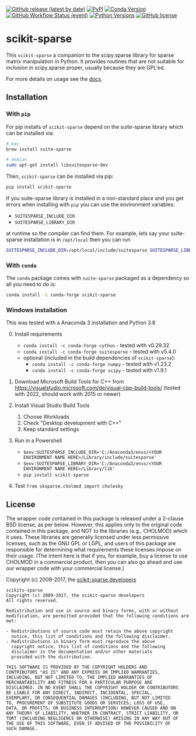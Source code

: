 [![GitHub release (latest by date)](https://img.shields.io/github/v/release/scikit-sparse/scikit-sparse)](https://github.com/scikit-sparse/scikit-sparse/releases/latest)
[![PyPI](https://img.shields.io/pypi/v/scikit-sparse)](https://pypi.org/project/scikit-sparse/)
[![Conda Version](https://img.shields.io/conda/vn/conda-forge/scikit-sparse.svg)](https://anaconda.org/conda-forge/scikit-sparse)
[![GitHub Workflow Status (event)](https://img.shields.io/github/workflow/status/scikit-sparse/scikit-sparse/CI%20targets?label=CI%20Tests)](https://github.com/scikit-sparse/scikit-sparse/actions/workflows/ci_test.yml)
[![Python Versions](https://img.shields.io/badge/python-3.6%2C%203.7%2C%203.8%2C%203.9%2C%203.10-blue.svg)]()
[![GitHub license](https://img.shields.io/github/license/scikit-sparse/scikit-sparse)](https://github.com/scikit-sparse/scikit-sparse/blob/master/LICENSE.txt)

# scikit-sparse

This `scikit-sparse` a companion to the scipy.sparse library for
sparse matrix manipulation in Python. It provides routines that are
not suitable for inclusion in scipy.sparse proper, usually because
they are GPL'ed.

For more details on usage see the [docs](https://scikit-sparse.readthedocs.org).

## Installation

### With `pip`

For pip installs  of `scikit-sparse` depend on the suite-sparse library which can be installed via:
```bash
# mac
brew install suite-sparse

# debian
sudo apt-get install libsuitesparse-dev
```

Then, `scikit-sparse` can be installed via pip:
```bash
pip install scikit-sparse
```

If you suite-sparse library is installed in a non-standard place and you get errors when installing with `pip` you can use the environment
variables:
* `SUITESPARSE_INCLUDE_DIR`
* `SUITESPARSE_LIBRARY_DIR`

at runtime so the compiler can find them. For example, lets say your suite-sparse installation is in `/opt/local` then you can run
```bash
SUITESPARSE_INCLUDE_DIR=/opt/local/include/suitesparse SUITESPARSE_LIBRARY_DIR=/opt/local/lib pip install scikit-sparse
```

### With `conda`
The `conda` package comes with `suite-sparse` packaged as a dependency so all you need to do is:

```bash
conda install -c conda-forge scikit-sparse
```

### Windows installation
This was tested with a Anaconda 3 installation and Python 3.8

0. Install requirements
	- `conda install -c conda-forge cython` - tested with v0.29.32
	- `conda install -c conda-forge suitesparse` - tested with v5.4.0
	- optional (included in the build dependencies of `scikit-sparse`):
		- `conda install -c conda-forge numpy` - tested with v1.23.2
		- `conda install -c conda-forge scipy` - tested with v1.9.1

1. Download Microsoft Build Tools for C++ from https://visualstudio.microsoft.com/de/visual-cpp-build-tools/ (tested with 2022, should work with 2015 or newer)

2. Install Visual Studio Build Tools
	1. Choose Workloads
	2. Check "Desktop development with C++"
	3. Keep standard settings
	
3. Run in a Powershell
	- `$env:SUITESPARSE_INCLUDE_DIR='C:/Anaconda3/envs/<YOUR ENVIRONMENT NAME HERE>/Library/include/suitesparse'`
	- `$env:SUITESPARSE_LIBRARY_DIR='C:/Anaconda3/envs/<YOUR ENVIRONMENT NAME HERE>/Library/lib'`
	- `pip install scikit-sparse`

4. Test `from sksparse.cholmod import cholesky`


## License

The wrapper code contained in this package is released under a
2-clause BSD license, as per below. However, this applies only to the
original code contained in this package, and NOT to the libraries
(e.g., CHOLMOD) which it uses. These libraries are generally
licensed under less permissive licenses, such as the GNU GPL or LGPL,
and users of this package are responsible for determining what
requirements these licenses impose on their usage. (The intent here is
that if you, for example, buy a license to use CHOLMOD in a commercial
product, then you can also go ahead and use our wrapper code with your
commercial license.)

Copyright (c) 2009-2017, the [scikit-sparse developers](https://scikit-sparse.readthedocs.io/en/latest/overview.html#developers)

    scikits-sparse
    Copyright (c) 2009-2017, the scikit-sparse developers
    All rights reserved.

    Redistribution and use in source and binary forms, with or without
    modification, are permitted provided that the following conditions are
    met:

    - Redistributions of source code must retain the above copyright
      notice, this list of conditions and the following disclaimer.
    - Redistributions in binary form must reproduce the above
      copyright notice, this list of conditions and the following
      disclaimer in the documentation and/or other materials
      provided with the distribution.

    THIS SOFTWARE IS PROVIDED BY THE COPYRIGHT HOLDERS AND
    CONTRIBUTORS "AS IS" AND ANY EXPRESS OR IMPLIED WARRANTIES,
    INCLUDING, BUT NOT LIMITED TO, THE IMPLIED WARRANTIES OF
    MERCHANTABILITY AND FITNESS FOR A PARTICULAR PURPOSE ARE
    DISCLAIMED. IN NO EVENT SHALL THE COPYRIGHT HOLDER OR CONTRIBUTORS
    BE LIABLE FOR ANY DIRECT, INDIRECT, INCIDENTAL, SPECIAL,
    EXEMPLARY, OR CONSEQUENTIAL DAMAGES (INCLUDING, BUT NOT LIMITED
    TO, PROCUREMENT OF SUBSTITUTE GOODS OR SERVICES; LOSS OF USE,
    DATA, OR PROFITS; OR BUSINESS INTERRUPTION) HOWEVER CAUSED AND ON
    ANY THEORY OF LIABILITY, WHETHER IN CONTRACT, STRICT LIABILITY, OR
    TORT (INCLUDING NEGLIGENCE OR OTHERWISE) ARISING IN ANY WAY OUT OF
    THE USE OF THIS SOFTWARE, EVEN IF ADVISED OF THE POSSIBILITY OF
    SUCH DAMAGE.
